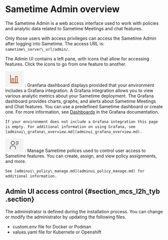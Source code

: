 # Sametime Admin overview 

The Sametime Admin is a web access interface used to work with policies and analytic data related to Sametime Meetings and chat features.

Only those users with access privileges can access the Sametime Admin after logging into Sametime. The access URL is: `sametime\_server\_url/admin/`.

The Admin UI contains a left pane, with icons that allow for accessing features. Click the icons to go from one feature to another.

![](Images/adminui_icon_grafana.png)
:   Granfana dashboard displays provided that your environment includes a Grafana integration. A Grafana integration allows you to view various analytic metrics about your Sametime deployment. The Grafana dashboard provides charts, graphs, and alerts about Sametime Meetings and Chat features. You can use a predefined Sametime dashboard or create one. For more information, see [Dashboards](https://grafana.com/docs/grafana/latest/dashboards/) in the Grafana documentation.

    If your environment does not include a Grafana integration this page is empty. For additional information on using Grafana, see [adminui\_grafana\_overview.md](adminui_grafana_overview.md).

![Manage policy icon](Images/adminui_icon_policymngt.png)
:   Manage Sametime polices used to control user access to Sametime features. You can create, assign, and view policy assignments, and more.

    See [adminui\_policy\_manage.md](adminui_policy_manage.md) for additional information.

## Admin UI access control {#section_mcs_l2h_tyb .section}

The administrator is defined during the installation process. You can change or modify the administrator by updating the following files.

-   custom.env file for Docker or Podman
-   values.yaml file for Kubernete or Openshift

